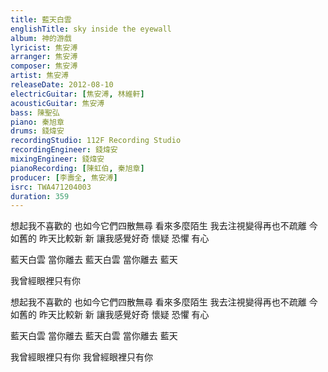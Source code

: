 ```yaml
---
title: 藍天白雲
englishTitle: sky inside the eyewall
album: 神的游戲
lyricist: 焦安溥
arranger: 焦安溥
composer: 焦安溥
artist: 焦安溥
releaseDate: 2012-08-10
electricGuitar: [焦安溥, 林維軒]
acousticGuitar: 焦安溥
bass: 陳聖弘
piano: 秦旭章
drums: 錢煒安
recordingStudio: 112F Recording Studio
recordingEngineer: 錢煒安
mixingEngineer: 錢煒安
pianoRecording: [陳虹伯, 秦旭章]
producer: [李壽全, 焦安溥]
isrc: TWA471204003
duration: 359
---
```

想起我不喜歡的
也如今它們四散無尋
看來多麼陌生
我去注視變得再也不疏離
今如舊的 昨天比較新
新 讓我感覺好奇 懷疑 恐懼 有心

藍天白雲
當你離去
藍天白雲
當你離去
藍天

我曾經眼裡只有你

想起我不喜歡的
也如今它們四散無尋
看來多麼陌生
我去注視變得再也不疏離
今如舊的 昨天比較新
新 讓我感覺好奇 懷疑 恐懼 有心

藍天白雲
當你離去
藍天白雲
當你離去
藍天

我曾經眼裡只有你
我曾經眼裡只有你